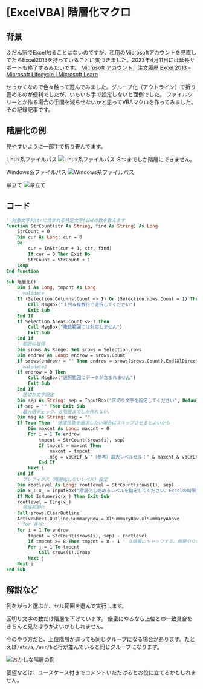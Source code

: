 <!--
id: 155cfad51cf87cc41ebe
url: https://qiita.com/tenmyo/items/155cfad51cf87cc41ebe
created_at: 2023-02-17T15:15:07+09:00
updated_at: 2023-02-17T15:15:36+09:00
private: false
coediting: false
tags:
- Excel
- VBA
- ExcelVBA
team: null
-->

# [ExcelVBA] 階層化マクロ

## 背景

ふだん家でExcel触ることはないのですが、私用のMicrosoftアカウントを見直してたらExcel2013を持っていることに気づきました。2023年4月11日には延長サポートも終了するみたいです。
[Microsoft アカウント | 注文履歴](https://account.microsoft.com/billing/orders?period=AllTime&type=All)
[Excel 2013 - Microsoft Lifecycle | Microsoft Learn](https://learn.microsoft.com/ja-jp/lifecycle/products/excel-2013)

せっかくなので色々触って遊んでみました。グループ化（アウトライン）で折り畳めるのが便利でしたが、いちいち手で設定しないと面倒でした。
ファイルツリーとか作る場合の手間を減らせないかと思ってVBAマクロを作ってみました。その記録記事です。

## 階層化の例

見やすいように一部手で折り畳んでます。

Linux系ファイルパス
![Linux系ファイルパス](https://qiita-image-store.s3.ap-northeast-1.amazonaws.com/0/142637/08884faa-26f7-c2f1-a4fa-af49d0e29138.png)
８つまでしか階層にできません。

Windows系ファイルパス
![Windows系ファイルパス](https://qiita-image-store.s3.ap-northeast-1.amazonaws.com/0/142637/fa6ef6f0-f9be-0bbf-d872-20f994d63b86.png)

章立て
![章立て](https://qiita-image-store.s3.ap-northeast-1.amazonaws.com/0/142637/ea510950-475b-bbc0-d4fe-4590a00fcbaa.png)

## コード

```vb
' 対象文字列strに含まれる特定文字findの数を数えます
Function StrCount(str As String, find As String) As Long
    StrCount = 0
    Dim cur As Long: cur = 0
    Do
        cur = InStr(cur + 1, str, find)
        If cur = 0 Then Exit Do
        StrCount = StrCount + 1
    Loop
End Function

Sub 階層化()
    Dim i As Long, tmpcnt As Long
    ' validate
    If (Selection.Columns.Count <> 1) Or (Selection.rows.Count = 1) Then
        Call MsgBox("１列＆複数行で選択してください")
        Exit Sub
    End If
    If Selection.Areas.Count <> 1 Then
        Call MsgBox("複数範囲には対応しません")
        Exit Sub
    End If
    ' 範囲の取得
    Dim srows As Range: Set srows = Selection.rows
    Dim endrow As Long: endrow = srows.Count
    If srows(endrow) = "" Then endrow = srows(srows.Count).End(XlDirection.xlUp).Row - srows.Row + 1
    ' valudate2
    If endrow = 0 Then
        Call MsgBox("選択範囲にデータが含まれません")
        Exit Sub
    End If
    ' 区切り文字設定
    Dim sep As String: sep = InputBox("区切り文字を指定してください", Default:="/")
    If sep = "" Then Exit Sub
    ' 最大値チェック。８階層までしか作れない。
    Dim msg As String: msg = ""
    If True Then ' 速度性能を追求したい場合はスキップさせるとよいかも
        Dim maxcnt As Long: maxcnt = 0
        For i = 1 To endrow
            tmpcnt = StrCount(srows(i), sep)
            If tmpcnt > maxcnt Then
                maxcnt = tmpcnt
                msg = vbCrLf & "（参考）最大レベルセル：" & maxcnt & vbCrLf & srows(i)
            End If
        Next i
    End If
    ' プレフィクス（階層化しないレベル）設定
    Dim rootlevel As Long: rootlevel = StrCount(srows(1), sep)
    Dim x_: x_ = InputBox("階層化し始めるレベルを指定してください。Excelの制限で最大８階層にキャップされます。" & vbCrLf & "（参考）先頭セル：" & rootlevel & vbCrLf & srows(1) & msg, Default:=rootlevel)
    If Not IsNumeric(x_) Then Exit Sub
    rootlevel = CLng(x_)
    ' 領域初期化
    Call srows.ClearOutline
    ActiveSheet.Outline.SummaryRow = XlSummaryRow.xlSummaryAbove
    ' for 各行:
    For i = 1 To endrow
        tmpcnt = StrCount(srows(i), sep) - rootlevel
        If tmpcnt >= 8 Then tmpcnt = 8 - 1 ' ８階層にキャップする。無理やり作るとエラーになる
        For j = 1 To tmpcnt
            Call srows(i).Group
        Next j
    Next i
End Sub
```

## 解説など

列をがっと選ぶか、セル範囲を選んで実行します。

区切り文字の数だけ階層を下げています。
厳密にやるなら上位との一致具合をきちんと見たほうがよいかもしれません。

今のやり方だと、上位階層が違っても同じグループになる場合があります。たとえば`/etc/a`, `/usr/b`と行が並んでいると同じグループになります。

![おかしな階層の例](https://qiita-image-store.s3.ap-northeast-1.amazonaws.com/0/142637/7ac2ca30-0697-965f-43a1-096f41087f05.png)

要望などは、ユースケース付きでコメントいただけるとお役に立てるかもしれません。
